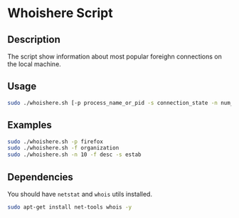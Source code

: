 # Whoishere Script
## Description
The script show information about most popular foreighn connections on the local machine.

## Usage
```sh
sudo ./whoishere.sh [-p process_name_or_pid -s connection_state -n num_lines_to_output  -f field_to_fetch]
```

## Examples
```sh
sudo ./whoishere.sh -p firefox
sudo ./whoishere.sh -f organization
sudo ./whoishere.sh -n 10 -f desc -s estab
```

## Dependencies
You should have `netstat` and `whois` utils installed.
```sh
sudo apt-get install net-tools whois -y
```
